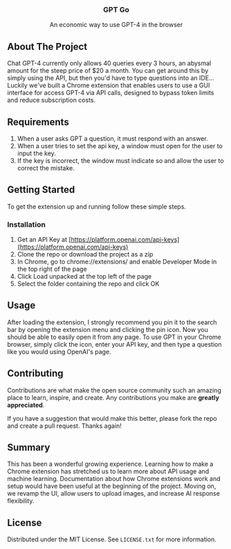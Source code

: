 


<h3 align="center">GPT Go</h3>

  <p align="center">
    An economic way to use GPT-4 in the browser
  </p>
</div>


<!-- ABOUT THE PROJECT -->
## About The Project

Chat GPT-4 currently only allows 40 queries every 3 hours, an abysmal amount for the steep price of $20 a month. You can get around this by simply using the API, but then you'd have to type questions into an IDE...
Luckily we've built a Chrome extension that enables users to use a GUI interface for access GPT-4 via API calls, designed to bypass token limits and reduce subscription costs. 

<!-- Requirements Document -->
## Requirements
1. When a user asks GPT a question, it must respond with an answer.
2. When a user tries to set the api key, a window must open for the user to input the key.
3. If the key is incorrect, the window must indicate so and allow the user to correct the mistake.


<!-- GETTING STARTED -->
## Getting Started

To get the extension up and running follow these simple steps.

### Installation

1. Get an API Key at [https://platform.openai.com/api-keys](https://platform.openai.com/api-keys)
2. Clone the repo or download the project as a zip
3. In Chrome, go to chrome://extensions/ and enable Developer Mode in the top right of the page
4. Click Load unpacked at the top left of the page
5. Select the folder containing the repo and click OK


<!-- USAGE EXAMPLES -->
## Usage

After loading the extension, I strongly recommend you pin it to the search bar by opening the extension menu and clicking the pin icon. Now you should be able to easily open it from any page.
To use GPT in your Chrome browser, simply click the icon, enter your API key, and then type a question like you would using OpenAI's page.



<!-- CONTRIBUTING -->
## Contributing

Contributions are what make the open source community such an amazing place to learn, inspire, and create. Any contributions you make are **greatly appreciated**.

If you have a suggestion that would make this better, please fork the repo and create a pull request.
Thanks again!

<!-- Reflective Summary -->
## Summary
This has been a wonderful growing experience. Learning how to make a Chrome extension has stretched us to learn more about API usage and machine learning. Documentation about how Chrome extensions work and setup would have been useful at the beginning of the project. Moving on, we revamp the UI, allow users to upload images, and increase AI response flexibility. 

<!-- LICENSE -->
## License

Distributed under the MIT License. See `LICENSE.txt` for more information.

